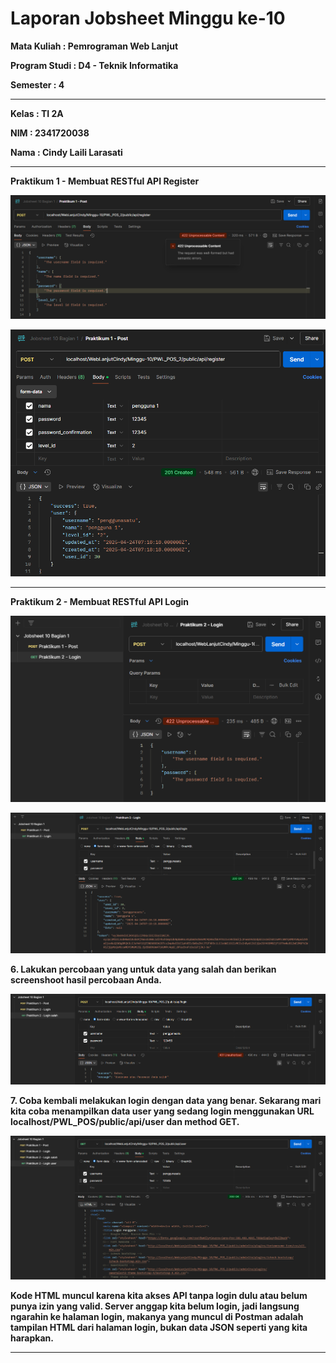 # Laporan Jobsheet Minggu ke-10
<b>Mata Kuliah : Pemrograman Web Lanjut</b></p>
<b>Program Studi : D4 - Teknik Informatika</b></p>
<b>Semester : 4</b>
<hr>
<b>Kelas : TI 2A</b></p>
<b>NIM : 2341720038</b></p>
<b>Nama : Cindy Laili Larasati</b>
<hr>

<b>Praktikum 1 - Membuat RESTful API Register<b>
<p align="center">
    <img src="Gambar/P1.png"></p>
<p align="center">
    <img src="Gambar/P1.2.png"></p>
<hr>

<b>Praktikum 2 - Membuat RESTful API Login<b>
<p align="center">
    <img src="Gambar/P2.png"></p>
<p align="center">
    <img src="Gambar/P2.2.png"></p>

<p>6. Lakukan percobaan yang untuk data yang salah dan berikan screenshoot hasil percobaan
Anda.
</p>
<p align="center">
    <img src="Gambar/P2.3.png"></p>

<p>7. Coba kembali melakukan login dengan data yang benar. Sekarang mari kita coba
menampilkan data user yang sedang login menggunakan URL
localhost/PWL_POS/public/api/user dan method GET.</p>
<p align="center">
    <img src="Gambar/P2.4.png"></p>
<p>Kode HTML muncul karena kita akses API tanpa login dulu atau belum punya izin yang valid. Server anggap kita belum login, jadi langsung ngarahin ke halaman login, makanya yang muncul di Postman adalah tampilan HTML dari halaman login, bukan data JSON seperti yang kita harapkan.</p>
<hr>